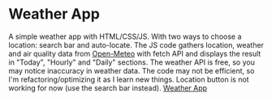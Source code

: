 # Weather App
A simple weather app with HTML/CSS/JS. With two ways to choose a location: search bar and auto-locate.
The JS code gathers location, weather and air quality data from [Open-Meteo](https://external.ink?to=/open-meteo.com) with fetch API and 
displays the result in "Today", "Hourly" and "Daily" sections. The weather API is free, so you may notice inaccuracy in weather data.
The code may not be efficient, so I'm refactoring/optimizing it as I learn new things. Location button is not working for now (use the search bar instead).
[Weather App](https://scriptax.github.io/weather-app/)